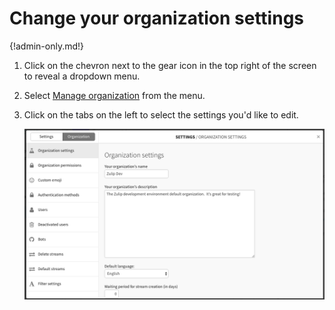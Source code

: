 # Change your organization settings

{!admin-only.md!}

1. Click on the chevron next to the gear icon in the top right of the screen to
reveal a dropdown menu.

2. Select [Manage organization](/#organization/organization-settings) from the
menu.

3. Click on the tabs on the left to select the settings you'd like to edit.

    ![settings](/static/images/help/organization-settings-tab.png)
